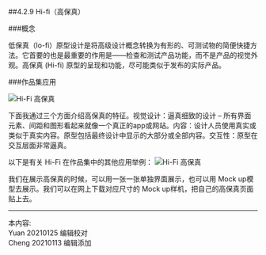 
##4.2.9 Hi-fi（高保真）

###概念

低保真（lo-fi）原型设计是将高级设计概念转换为有形的、可测试物的简便快捷方法。它首要的也是最重要的作用是——检查和测试产品功能，而不是产品的视觉外观。高保真 (Hi-fi) 原型的呈现和功能，尽可能类似于发布的实际产品。


###作品集应用

![ Hi-Fi 高保真 ](http://kitpic.makebi.net/2021/social_15.jpg)

下面我通过三个方面介绍高保真的特征。视觉设计：逼真细致的设计 – 所有界面元素、间距和图形看起来就像一个真正的app或网站。内容：设计人员使用真实或类似于真实内容。原型包括最终设计中显示的大部分或全部内容。交互性：原型在交互层面非常逼真。


以下是有关 Hi-Fi 在作品集中的其他应用举例：
![ Hi-Fi 高保真 ](http://kitpic.makebi.net/2021/social_16.jpg)

我们在展示高保真的时候，可以用一张一张单独界面展示，也可以用 Mock up模型去展示。我们可以在网上下载对应尺寸的 Mock up样机，把自己的高保真页面贴上去。


---
本内容:  
Yuan 20210125 编辑校对  
Cheng 20210113 编辑添加
